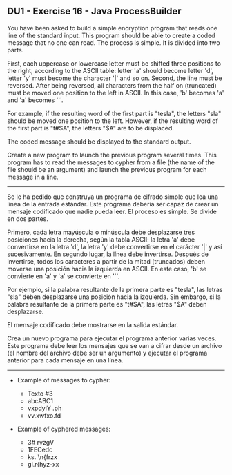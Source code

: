 ## DU1 - Exercise 16 - Java ProcessBuilder

You have been asked to build a simple encryption program that reads one line of the standard input. This program should be able to create a coded message that no one can read. The process is simple. It is divided into two parts.

First, each uppercase or lowercase letter must be shifted three positions to the right, according to the ASCII table: letter 'a' should become letter 'd', letter 'y' must become the character '|' and so on. Second, the line must be reversed. After being reversed, all characters from the half on (truncated) must be moved one position to the left in ASCII. In this case, 'b' becomes 'a' and 'a' becomes '`'.

For example, if the resulting word of the first part is "tesla", the letters "sla" should be moved one position to the left. However, if the resulting word of the first part is "t#$A", the letters "$A" are to be displaced.

The coded message should be displayed to the standard output.

Create a new program to launch the previous program several times. This program has to read the messages to cypher from a file (the name of the file should be an argument) and launch the previous program for each message in a line.

--- 

Se le ha pedido que construya un programa de cifrado simple que lea una línea de la entrada estándar. Este programa debería ser capaz de crear un mensaje codificado que nadie pueda leer. El proceso es simple. Se divide en dos partes.

Primero, cada letra mayúscula o minúscula debe desplazarse tres posiciones hacia la derecha, según la tabla ASCII: la letra 'a' debe convertirse en la letra 'd', la letra 'y' debe convertirse en el carácter '|' y así sucesivamente. En segundo lugar, la línea debe invertirse. Después de invertirse, todos los caracteres a partir de la mitad (truncados) deben moverse una posición hacia la izquierda en ASCII. En este caso, 'b' se convierte en 'a' y 'a' se convierte en '`'.

Por ejemplo, si la palabra resultante de la primera parte es "tesla", las letras "sla" deben desplazarse una posición hacia la izquierda. Sin embargo, si la palabra resultante de la primera parte es "t#$A", las letras "$A" deben desplazarse.

El mensaje codificado debe mostrarse en la salida estándar.

Crea un nuevo programa para ejecutar el programa anterior varias veces. Este programa debe leer los mensajes que se van a cifrar desde un archivo (el nombre del archivo debe ser un argumento) y ejecutar el programa anterior para cada mensaje en una línea.

---

- Example of messages to cypher:
    - Texto #3
    - abcABC1
    - vxpdylY .ph
    - vv.xwfxo.fd

- Example of cyphered messages:
  - 3# rvzgV
  - 1FECedc
  - ks. \n{frzx
  - gi.r{hyz-xx